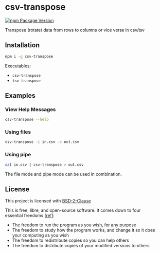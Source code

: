 # csv-transpose
[![npm Package Version](https://img.shields.io/npm/v/csv-transpose.svg?maxAge=2592000)](https://www.npmjs.com/package/csv-transpose)

Transpose (rotate) data from rows to columns or vice verse in csv/tsv

## Installation
```bash
npm i -g csv-transpose
```

Executables:
- `csv-transpose`
- `tsv-transpose`

## Examples

### View Help Messages
```bash
csv-transpose --help
```

### Using files
```bash
csv-transpose -i in.csv -o out.csv
```

### Using pipe
```bash
cat in.csv | csv-transpose > out.csv
```

The file mode and pipe mode can be used in combination.

## License

This project is licensed with [BSD-2-Clause](./LICENSE)

This is free, libre, and open-source software. It comes down to four essential freedoms [[ref]](https://seirdy.one/2021/01/27/whatsapp-and-the-domestication-of-users.html#fnref:2):

- The freedom to run the program as you wish, for any purpose
- The freedom to study how the program works, and change it so it does your computing as you wish
- The freedom to redistribute copies so you can help others
- The freedom to distribute copies of your modified versions to others
